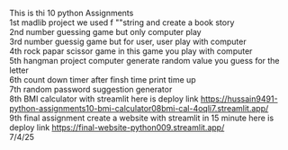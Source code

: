 This is thi 10 python Assignments <br/>
1st madlib project we used f ""string and create a book story <br/>
2nd number guessing game but only computer play <br/>
3rd number guessig game but for user, user play with computer <br/>
4th rock papar scissor game in this game you play with computer  <br/>
5th hangman project computer generate random value you guess for the letter  <br/>
6th count down timer after finsh time print time up <br/>
7th random password suggestion generator <br/>
8th BMI calculator with streamlit  here is deploy link https://hussain9491-python-assignments10-bmi-calculator08bmi-cal-4oqli7.streamlit.app/<br/>
9th final assignment create a website with streamlit in 15 minute here is deploy link https://final-website-python009.streamlit.app/ <br/>
7/4/25
